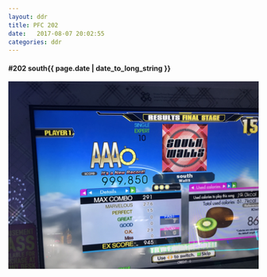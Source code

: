 ```yaml
---
layout: ddr
title: PFC 202
date:   2017-08-07 20:02:55
categories: ddr
---
```


#### **#202** south<span class="pull-right">{{ page.date | date_to_long_string }}</span>
![](/images/pfc/202_south.jpg)
